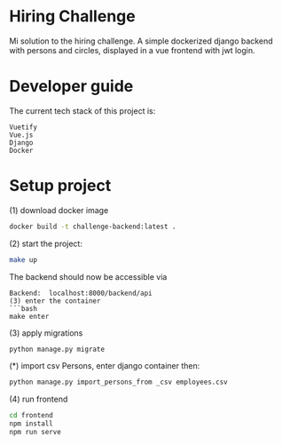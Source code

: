 # Hiring Challenge 

Mi solution to the hiring challenge. A simple dockerized django backend with persons and circles, displayed in a vue frontend with jwt login.

# Developer guide

The current tech stack of this project is:

    Vuetify
    Vue.js
    Django
    Docker


# Setup project
(1) download docker image
```bash
docker build -t challenge-backend:latest .
```

(2) start the project:
```bash
make up
```
The backend should now be accessible via

```
Backend:  localhost:8000/backend/api
(3) enter the container 
```bash
make enter
```
(3) apply migrations
```bash
python manage.py migrate
```

(*) import csv Persons, enter django container then:
```bash
python manage.py import_persons_from _csv employees.csv
```

(4) run frontend
```bash
cd frontend
npm install
npm run serve
```
